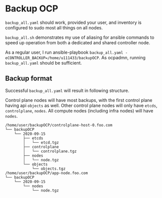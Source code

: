 # Backup OCP

`backup_all.yaml` should work, provided your user, and inventory is configured to sudo most all things on all nodes.

`backup_all.sh` demonstrates my use of aliasing for ansible commands to speed up operation from both a dedicated and shared controller node.

As a regular user, I run ansible-playbook `backup_all.yaml -eCONTROLLER_BACKUP=/home/u111433/backupOCP`.
As ocpadmn, running `backup_all.yaml` should be sufficient.

## Backup format
Successful `backup_all.yaml` will result in following structure.

Control plane nodes will have most backups, with the first control plane having api `objects` as well.
Other control plane nodes will only have `etcds`, `controlplane`, `nodes`.
All compute nodes (including infra nodes) will have `nodes`.
```
/home/user/backupOCP/controlplane-host-0.foo.com
└── backupOCP
    └── 2020-09-15
        ├── etcds
        │   └── etcd.tgz
        ├── controlplane
        │   └── controlplane.tgz
        ├── nodes
        │   └── node.tgz
        └── objects
            └── objects.tgz
/home/user/backupOCP/app-node.foo.com
└── backupOCP
    └── 2020-09-15
        └── nodes
            └── node.tgz
```
